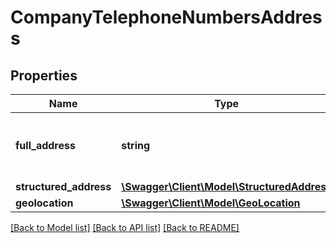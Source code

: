 # CompanyTelephoneNumbersAddress

## Properties
Name | Type | Description | Notes
------------ | ------------- | ------------- | -------------
**full_address** | **string** | A ready-to-render single-line string representation of an address. | 
**structured_address** | [**\Swagger\Client\Model\StructuredAddress**](StructuredAddress.md) |  | 
**geolocation** | [**\Swagger\Client\Model\GeoLocation**](GeoLocation.md) |  | 

[[Back to Model list]](../README.md#documentation-for-models) [[Back to API list]](../README.md#documentation-for-api-endpoints) [[Back to README]](../README.md)


